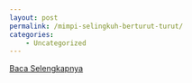 ```yaml
---
layout: post
permalink: /mimpi-selingkuh-berturut-turut/
categories:
    - Uncategorized
---
```


[Baca Selengkapnya](/07)